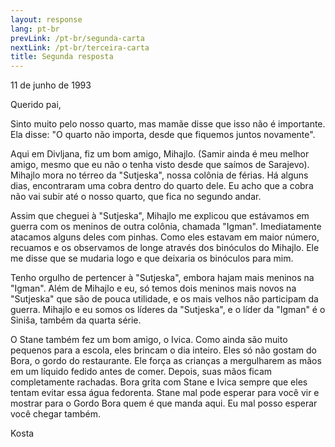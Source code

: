 ```yaml
---
layout: response
lang: pt-br
prevLink: /pt-br/segunda-carta
nextLink: /pt-br/terceira-carta
title: Segunda resposta
---
```


<div class="Response-date">11 de junho de 1993</div>

Querido pai,

Sinto muito pelo nosso quarto, mas mamãe disse que isso não é importante. Ela disse: "O quarto não importa, desde que fiquemos juntos novamente".

Aqui em Divljana, fiz um bom amigo, Mihajlo. (Samir ainda é meu melhor amigo, mesmo que eu não o tenha visto desde que saímos de Sarajevo). Mihajlo mora no térreo da "Sutjeska", nossa colônia de férias. Há alguns dias, encontraram uma cobra dentro do quarto dele. Eu acho que a cobra não vai subir até o nosso quarto, que fica no segundo andar.

Assim que cheguei à "Sutjeska", Mihajlo me explicou que estávamos em guerra com os meninos de outra colônia, chamada "Igman". Imediatamente atacamos alguns deles com pinhas. Como eles estavam em maior número, recuamos e os observamos de longe através dos binóculos do Mihajlo. Ele me disse que se mudaria logo e que deixaria os binóculos para mim.

Tenho orgulho de pertencer à "Sutjeska", embora hajam mais meninos na "Igman". Além de Mihajlo e eu, só temos dois meninos mais novos na "Sutjeska" que são de pouca utilidade, e os mais velhos não participam da guerra. Mihajlo e eu somos os líderes da "Sutjeska", e o líder da "Igman" é o Siniša, também da quarta série.

O Stane também fez um bom amigo, o Ivica. Como ainda são muito pequenos para a escola, eles brincam o dia inteiro. Eles só não gostam do Bora, o gordo do restaurante. Ele força as crianças a mergulharem as mãos em um líquido fedido antes de comer. Depois, suas mãos ficam completamente rachadas. Bora grita com Stane e Ivica sempre que eles tentam evitar essa água fedorenta. Stane mal pode esperar para você vir e mostrar para o Gordo Bora quem é que manda aqui. Eu mal posso esperar você chegar também.

<div class="Response-signature">Kosta</div>
